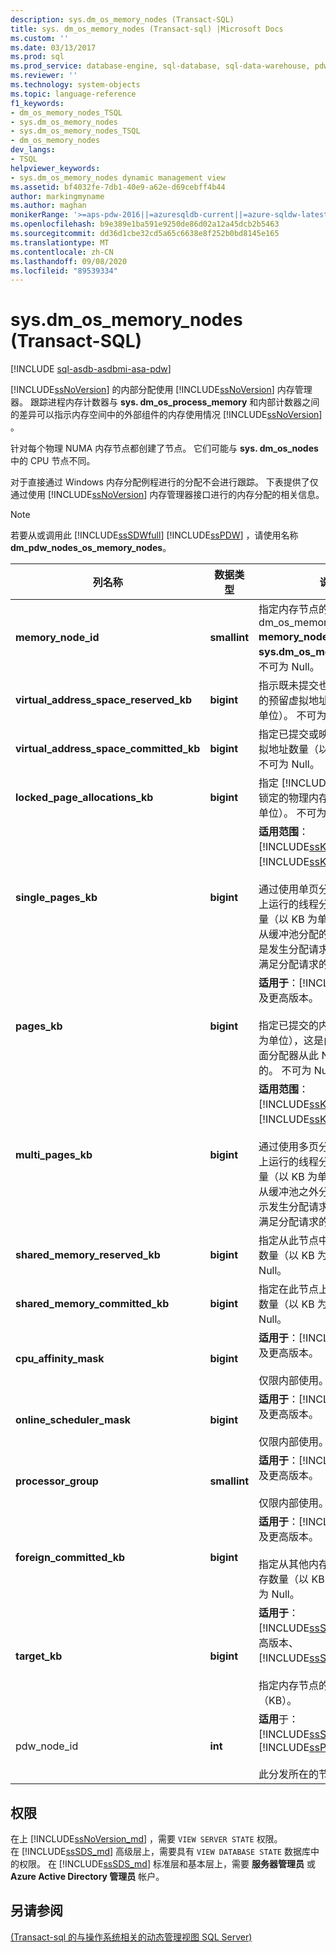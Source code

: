 ```yaml
---
description: sys.dm_os_memory_nodes (Transact-SQL)
title: sys. dm_os_memory_nodes (Transact-sql) |Microsoft Docs
ms.custom: ''
ms.date: 03/13/2017
ms.prod: sql
ms.prod_service: database-engine, sql-database, sql-data-warehouse, pdw
ms.reviewer: ''
ms.technology: system-objects
ms.topic: language-reference
f1_keywords:
- dm_os_memory_nodes_TSQL
- sys.dm_os_memory_nodes
- sys.dm_os_memory_nodes_TSQL
- dm_os_memory_nodes
dev_langs:
- TSQL
helpviewer_keywords:
- sys.dm_os_memory_nodes dynamic management view
ms.assetid: bf4032fe-7db1-40e9-a62e-d69cebff4b44
author: markingmyname
ms.author: maghan
monikerRange: '>=aps-pdw-2016||=azuresqldb-current||=azure-sqldw-latest||>=sql-server-2016||=sqlallproducts-allversions||>=sql-server-linux-2017||=azuresqldb-mi-current'
ms.openlocfilehash: b9e389e1ba591e9250de86d02a12a45dcb2b5463
ms.sourcegitcommit: dd36d1cbe32cd5a65c6638e8f252b0bd8145e165
ms.translationtype: MT
ms.contentlocale: zh-CN
ms.lasthandoff: 09/08/2020
ms.locfileid: "89539334"
---
```

# <a name="sysdm_os_memory_nodes-transact-sql"></a>sys.dm_os_memory_nodes (Transact-SQL)
[!INCLUDE [sql-asdb-asdbmi-asa-pdw](../../includes/applies-to-version/sql-asdb-asdbmi-asa-pdw.md)]

  [!INCLUDE[ssNoVersion](../../includes/ssnoversion-md.md)] 的内部分配使用 [!INCLUDE[ssNoVersion](../../includes/ssnoversion-md.md)] 内存管理器。 跟踪进程内存计数器与 **sys. dm_os_process_memory** 和内部计数器之间的差异可以指示内存空间中的外部组件的内存使用情况 [!INCLUDE[ssNoVersion](../../includes/ssnoversion-md.md)] 。  
  
 针对每个物理 NUMA 内存节点都创建了节点。 它们可能与 **sys. dm_os_nodes**中的 CPU 节点不同。  
  
 对于直接通过 Windows 内存分配例程进行的分配不会进行跟踪。 下表提供了仅通过使用 [!INCLUDE[ssNoVersion](../../includes/ssnoversion-md.md)] 内存管理器接口进行的内存分配的相关信息。  
  
> [!NOTE]  
>  若要从或调用此 [!INCLUDE[ssSDWfull](../../includes/sssdwfull-md.md)] [!INCLUDE[ssPDW](../../includes/sspdw-md.md)] ，请使用名称 **dm_pdw_nodes_os_memory_nodes**。  
  
|列名称|数据类型|说明|  
|-----------------|---------------|-----------------|  
|**memory_node_id**|**smallint**|指定内存节点的 ID。 与 dm_os_memory_clerks **memory_node_id**相关**sys.dm_os_memory_clerks**。 不可为 Null。|  
|**virtual_address_space_reserved_kb**|**bigint**|指示既未提交也未映射到物理页的预留虚拟地址数量（以 KB 为单位）。 不可为 Null。|  
|**virtual_address_space_committed_kb**|**bigint**|指定已提交或映射到物理页的虚拟地址数量（以 KB 为单位）。 不可为 Null。|  
|**locked_page_allocations_kb**|**bigint**|指定 [!INCLUDE[ssNoVersion](../../includes/ssnoversion-md.md)] 锁定的物理内存数量（以 KB 为单位）。 不可为 Null。|  
|**single_pages_kb**|**bigint**|**适用范围**： [!INCLUDE[ssKatmai](../../includes/sskatmai-md.md)] 到 [!INCLUDE[ssKilimanjaro](../../includes/sskilimanjaro-md.md)]。<br /><br /> 通过使用单页分配器并按此节点上运行的线程分配的已提交内存量（以 KB 为单位）。 该内存是从缓冲池分配的。 该值指示的是发生分配请求的节点，而不是满足分配请求的物理位置。|  
|**pages_kb**|**bigint**|**适用于**：[!INCLUDE[ssSQL11](../../includes/sssql11-md.md)] 及更高版本。<br /><br /> 指定已提交的内存数量（以 KB 为单位），这是由内存管理器页面分配器从此 NUMA 节点分配的。 不可为 Null。|  
|**multi_pages_kb**|**bigint**|**适用范围**： [!INCLUDE[ssKatmai](../../includes/sskatmai-md.md)] 到 [!INCLUDE[ssKilimanjaro](../../includes/sskilimanjaro-md.md)]。<br /><br /> 通过使用多页分配器并按此节点上运行的线程分配的已提交内存量（以 KB 为单位）。 该内存是从缓冲池之外分配的。 此值指示发生分配请求的节点，而不是满足分配请求的物理位置。|  
|**shared_memory_reserved_kb**|**bigint**|指定从此节点中保留的共享内存数量（以 KB 为单位）。 不可为 Null。|  
|**shared_memory_committed_kb**|**bigint**|指定在此节点上提交的共享内存数量（以 KB 为单位）。 不可为 Null。|  
|**cpu_affinity_mask**|**bigint**|**适用于**：[!INCLUDE[ssSQL11](../../includes/sssql11-md.md)] 及更高版本。<br /><br /> 仅限内部使用。 不可为 Null。|  
|**online_scheduler_mask**|**bigint**|**适用于**：[!INCLUDE[ssSQL11](../../includes/sssql11-md.md)] 及更高版本。<br /><br /> 仅限内部使用。 不可为 Null。|  
|**processor_group**|**smallint**|**适用于**：[!INCLUDE[ssSQL11](../../includes/sssql11-md.md)] 及更高版本。<br /><br /> 仅限内部使用。 不可为 Null。|  
|**foreign_committed_kb**|**bigint**|**适用于**：[!INCLUDE[ssSQL11](../../includes/sssql11-md.md)] 及更高版本。<br /><br /> 指定从其他内存节点中提交的内存数量（以 KB 为单位）。 不可为 Null。|  
|**target_kb** |**bigint** |**适用于**：[!INCLUDE[ssSQL15_md](../../includes/sssql15-md.md)] 及更高版本、[!INCLUDE[ssSDS_md](../../includes/sssds-md.md)]。<br /><br /> 指定内存节点的内存目标（KB）。 |   
|pdw_node_id|**int**|**适用**于： [!INCLUDE[ssSDWfull](../../includes/sssdwfull-md.md)] 、 [!INCLUDE[ssPDW](../../includes/sspdw-md.md)]<br /><br /> 此分发所在的节点的标识符。|  
  
## <a name="permissions"></a>权限

在上 [!INCLUDE[ssNoVersion_md](../../includes/ssnoversion-md.md)] ，需要 `VIEW SERVER STATE` 权限。   
在 [!INCLUDE[ssSDS_md](../../includes/sssds-md.md)] 高级层上，需要具有 `VIEW DATABASE STATE` 数据库中的权限。 在 [!INCLUDE[ssSDS_md](../../includes/sssds-md.md)] 标准层和基本层上，需要  **服务器管理员** 或 **Azure Active Directory 管理员** 帐户。   

## <a name="see-also"></a>另请参阅  
  [&#40;Transact-sql 的与操作系统相关的动态管理视图 SQL Server&#41;](../../relational-databases/system-dynamic-management-views/sql-server-operating-system-related-dynamic-management-views-transact-sql.md)  
  
  


